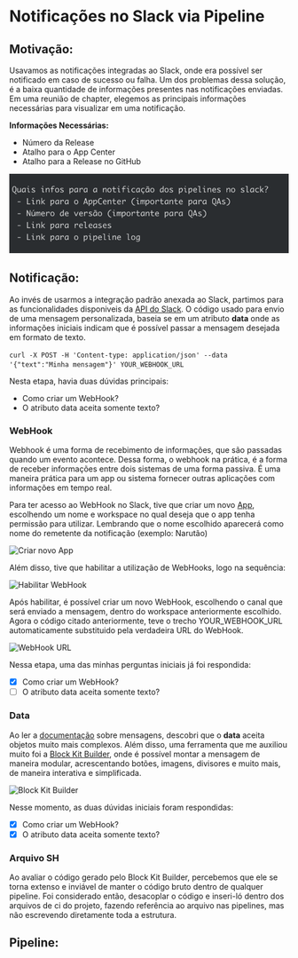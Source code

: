 # Notificações no Slack via Pipeline

## Motivação:
Usavamos as notificações integradas ao Slack, onde era possível ser notificado em caso de sucesso ou falha. Um dos problemas dessa solução, é a baixa quantidade de informações presentes nas notificações enviadas. Em uma reunião de chapter, elegemos as principais informações necessárias para visualizar em uma notificação.

<b> Informações Necessárias: </b>

* Número da Release
* Atalho para o App Center
* Atalho para a Release no GitHub

![Relato Chatper](https://github.com/cristiantariga/tech-talk/blob/main/notificacoes-slack-pipeline/images/relato%20chapter.png?raw=true)

## Notificação:

Ao invés de usarmos a integração padrão anexada ao Slack, partimos para as funcionalidades disponiveis da [API do Slack](https://api.slack.com/web).
O código usado para envio de uma mensagem personalizada, baseia se em um atributo <b>data</b> onde as informações iniciais indicam que é possível passar a mensagem desejada em formato de texto.

```curl -X POST -H 'Content-type: application/json' --data '{"text":"Minha mensagem"}' YOUR_WEBHOOK_URL```

Nesta etapa, havia duas dúvidas principais:
* Como criar um WebHook?
* O atributo data aceita somente texto?

### WebHook

Webhook é uma forma de recebimento de informações, que são passadas quando um evento acontece. Dessa forma, o webhook na prática, é a forma de receber informações entre dois sistemas de uma forma passiva. É uma maneira prática para um app ou sistema fornecer outras aplicações com informações em tempo real.

Para ter acesso ao WebHook no Slack, tive que criar um novo [App](https://api.slack.com/apps?new_app=1), escolhendo um nome e workspace no qual deseja que o app tenha permissão para utilizar. Lembrando que o nome escolhido aparecerá como nome do remetente da notificação (exemplo: Narutão)

![Criar novo App](https://github.com/cristiantariga/tech-talk/blob/main/notificacoes-slack-pipeline/images/criar%20app.png?raw=true)

Além disso, tive que habilitar a utilização de WebHooks, logo na sequência:

![Habilitar WebHook](https://github.com/cristiantariga/tech-talk/blob/main/notificacoes-slack-pipeline/images/ativar%20webhook.png?raw=true)

Após habilitar, é possível criar um novo WebHook, escolhendo o canal que será enviado a mensagem, dentro do workspace anteriormente escolhido.
Agora o código citado anteriormente, teve o trecho YOUR_WEBHOOK_URL automaticamente substituido pela verdadeira URL do WebHook.

![WebHook URL](https://github.com/cristiantariga/tech-talk/blob/main/notificacoes-slack-pipeline/images/url%20do%20webhook.png?raw=true)

Nessa etapa, uma das minhas perguntas iniciais já foi respondida:
- [X] Como criar um WebHook?
- [ ] O atributo data aceita somente texto?

### Data
Ao ler a [documentação](https://api.slack.com/messaging/interactivity#getting_started) sobre mensagens, descobri que o <b>data</b> aceita objetos muito mais complexos.
Além disso, uma ferramenta que me auxiliou muito foi a [Block Kit Builder](), onde é possível montar a mensagem de maneira modular, acrescentando botões, imagens, divisores e muito mais, de maneira interativa e simplificada.

![Block Kit Builder](https://github.com/cristiantariga/tech-talk/blob/main/notificacoes-slack-pipeline/images/block%20kit%20builder.png?raw=true)

Nesse momento, as duas dúvidas iniciais foram respondidas:
- [X] Como criar um WebHook?
- [X] O atributo data aceita somente texto?

### Arquivo SH
Ao avaliar o código gerado pelo Block Kit Builder, percebemos que ele se torna extenso e inviável de manter o código bruto dentro de qualquer pipeline. Foi considerado então, desacoplar o código e inseri-ló dentro dos arquivos de ci do projeto, fazendo referência ao arquivo nas pipelines, mas não escrevendo diretamente toda a estrutura.

## Pipeline:

